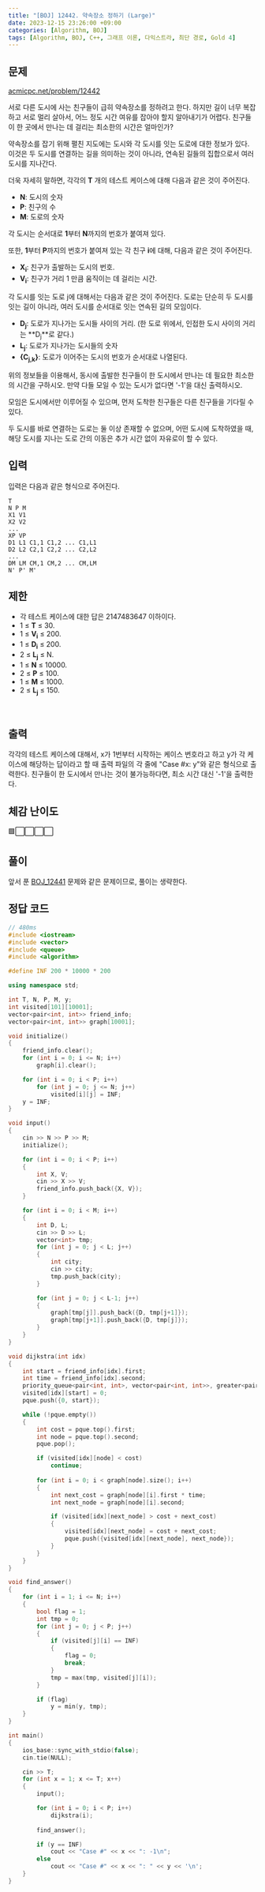 ```yaml
---
title: "[BOJ] 12442. 약속장소 정하기 (Large)"
date: 2023-12-15 23:26:00 +09:00
categories: [Algorithm, BOJ]
tags: [Algorithm, BOJ, C++, 그래프 이론, 다익스트라, 최단 경로, Gold 4]
---
```

## **문제**
[acmicpc.net/problem/12442](https://www.acmicpc.net/problem/12442)
<br>

서로 다른 도시에 사는 친구들이 급히 약속장소를 정하려고 한다. 하지만 길이 너무 복잡하고 서로 멀리 살아서, 어느 정도 시간 여유를 잡아야 할지 알아내기가 어렵다. 친구들이 한 곳에서 만나는 데 걸리는 최소한의 시간은 얼마인가?

약속장소를 잡기 위해 펼친 지도에는 도시와 각 도시를 잇는 도로에 대한 정보가 있다. 이것은 두 도시를 연결하는 길을 의미하는 것이 아니라, 연속된 길들의 집합으로서 여러 도시를 지나간다.

더욱 자세히 말하면, 각각의 **T** 개의 테스트 케이스에 대해 다음과 같은 것이 주어진다.

- **N**: 도시의 숫자
- **P**: 친구의 수
- **M**: 도로의 숫자

각 도시는 순서대로 **1**부터 **N**까지의 번호가 붙여져 있다.

또한, **1**부터 **P**까지의 번호가 붙여져 있는 각 친구 **i**에 대해, 다음과 같은 것이 주어진다.

- **X<sub>i</sub>**: 친구가 출발하는 도시의 번호.
- **V<sub>i</sub>**: 친구가 거리 1 만큼 움직이는 데 걸리는 시간.


각 도시를 잇는 도로 j에 대해서는 다음과 같은 것이 주어진다. 도로는 단순히 두 도시를 잇는 길이 아니라, 여러 도시를 순서대로 잇는 연속된 길의 모임이다.

- **D<sub>j</sub>**: 도로가 지나가는 도시들 사이의 거리. (한 도로 위에서, 인접한 도시 사이의 거리는 **D<sub>j</sub>**로 같다.)
- **L<sub>j</sub>**: 도로가 지나가는 도시들의 숫자
- **{C<sub>j,k</sub>}**: 도로가 이어주는 도시의 번호가 순서대로 나열된다.


위의 정보들을 이용해서, 동시에 출발한 친구들이 한 도시에서 만나는 데 필요한 최소한의 시간을 구하시오. 만약 다들 모일 수 있는 도시가 없다면 '-1'을 대신 출력하시오.

모임은 도시에서만 이루어질 수 있으며, 먼저 도착한 친구들은 다른 친구들을 기다릴 수 있다.

두 도시를 바로 연결하는 도로는 둘 이상 존재할 수 없으며, 어떤 도시에 도착하였을 때, 해당 도시를 지나는 도로 간의 이동은 추가 시간 없이 자유로이 할 수 있다.
<br>

## **입력**
입력은 다음과 같은 형식으로 주어진다.

```
T
N P M
X1 V1
X2 V2
...
XP VP
D1 L1 C1,1 C1,2 ... C1,L1
D2 L2 C2,1 C2,2 ... C2,L2
...
DM LM CM,1 CM,2 ... CM,LM
N' P' M'
```

## **제한**
- 각 테스트 케이스에 대한 답은 2147483647 이하이다.
- 1 ≤ **T** ≤ 30.
- 1 ≤ **V<sub>i</sub>** ≤ 200.
- 1 ≤ **D<sub>i</sub>** ≤ 200.
- 2 ≤ **L<sub>j</sub>** ≤ N.
- 1 ≤ **N** ≤ 10000.
- 2 ≤ **P** ≤ 100.
- 1 ≤ **M** ≤ 1000.
- 2 ≤ **L<sub>j</sub>** ≤ 150.
<br>

## **출력**
각각의 테스트 케이스에 대해서, x가 1번부터 시작하는 케이스 번호라고 하고 y가 각 케이스에 해당하는 답이라고 할 때 출력 파일의 각 줄에 "Case #x: y"와 같은 형식으로 출력한다. 친구들이 한 도시에서 만나는 것이 불가능하다면, 최소 시간 대신 '-1'을 출력한다.
<br>

## **체감 난이도**
🟩⬜⬜⬜⬜
<br>

## **풀이**
앞서 푼 [BOJ_12441](https://wnsvy7203.github.io/posts/12441) 문제와 같은 문제이므로, 풀이는 생략한다.
<br>

## **정답 코드**
```c++
// 480ms
#include <iostream>
#include <vector>
#include <queue>
#include <algorithm>

#define INF 200 * 10000 * 200

using namespace std;

int T, N, P, M, y;
int visited[101][10001];
vector<pair<int, int>> friend_info;
vector<pair<int, int>> graph[10001];

void initialize()
{
    friend_info.clear();
    for (int i = 0; i <= N; i++)
        graph[i].clear();

    for (int i = 0; i < P; i++)
        for (int j = 0; j <= N; j++)
            visited[i][j] = INF;
    y = INF;
}

void input()
{
    cin >> N >> P >> M;
    initialize();

    for (int i = 0; i < P; i++)
    {
        int X, V;
        cin >> X >> V;
        friend_info.push_back({X, V});
    }

    for (int i = 0; i < M; i++)
    {
        int D, L;
        cin >> D >> L;
        vector<int> tmp;
        for (int j = 0; j < L; j++)
        {
            int city;
            cin >> city;
            tmp.push_back(city);
        }

        for (int j = 0; j < L-1; j++)
        {
            graph[tmp[j]].push_back({D, tmp[j+1]});
            graph[tmp[j+1]].push_back({D, tmp[j]});
        }
    }
}

void dijkstra(int idx)
{
    int start = friend_info[idx].first;
    int time = friend_info[idx].second;
    priority_queue<pair<int, int>, vector<pair<int, int>>, greater<pair<int, int>>> pque;
    visited[idx][start] = 0;
    pque.push({0, start});

    while (!pque.empty())
    {
        int cost = pque.top().first;
        int node = pque.top().second;
        pque.pop();

        if (visited[idx][node] < cost)
            continue;
        
        for (int i = 0; i < graph[node].size(); i++)
        {
            int next_cost = graph[node][i].first * time;
            int next_node = graph[node][i].second;

            if (visited[idx][next_node] > cost + next_cost)
            {
                visited[idx][next_node] = cost + next_cost;
                pque.push({visited[idx][next_node], next_node});
            }
        }
    }
}

void find_answer()
{
    for (int i = 1; i <= N; i++)
    {
        bool flag = 1;
        int tmp = 0;
        for (int j = 0; j < P; j++)
        {
            if (visited[j][i] == INF)
            {
                flag = 0;
                break;
            }
            tmp = max(tmp, visited[j][i]);
        }

        if (flag)
            y = min(y, tmp);
    }
}

int main()
{
    ios_base::sync_with_stdio(false);
    cin.tie(NULL);

    cin >> T;
    for (int x = 1; x <= T; x++)
    {
        input();

        for (int i = 0; i < P; i++)
            dijkstra(i);
        
        find_answer();

        if (y == INF)
            cout << "Case #" << x << ": -1\n";
        else
            cout << "Case #" << x << ": " << y << '\n';
    }
}
```